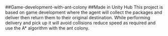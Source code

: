 ##Game-development-with-ant-colony
##Made in Unity Hub
This project is based on game development where the agent will collect the packages and deliver then return them to their original destination. While performing delivery and pick up it will avoid collisions reduce speed as required and use the A* algorithm with the ant colony.
